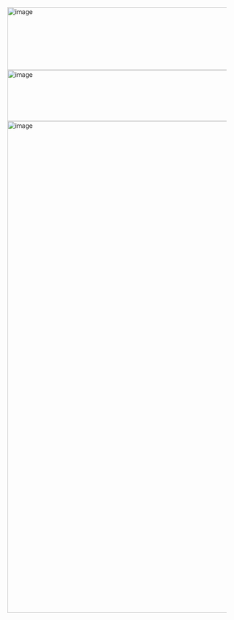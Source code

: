 <img width="870" height="144" alt="image" src="https://github.com/user-attachments/assets/1fabb979-8ea0-422d-b9eb-2a5ea3af6e50" />

<img width="839" height="117" alt="image" src="https://github.com/user-attachments/assets/e6870d40-afcc-43df-a6b8-dd9ddf273c41" />

<img width="1364" height="1127" alt="image" src="https://github.com/user-attachments/assets/92d6c80b-7f24-4e85-87a5-2e6944b12d99" />
